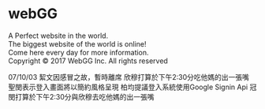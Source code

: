 # webGG

A Perfect website in the world. <br />
The biggest website of the world is online! <br />
Come here every day for more information. <br />
Copyright © 2017 WebGG Inc. All rights reserved

07/10/03
絜文因感冒之故，暫時離席
欣穆打算於下午2:30分吃他媽的出一張嘴
聖閔表示登入畫面將以簡約風格呈現
柏均提議登入系統使用Google Signin Api
冠閔打算於下午2:30分與欣穆去吃他媽的出一張嘴
